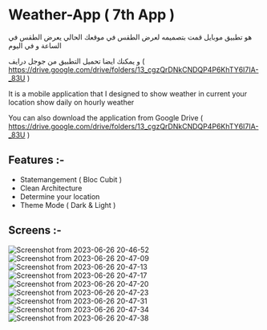 # Weather-App  ( 7th App  )


هو تطبيق موبايل قمت بتصميمه لعرض الطقس في موقعك الحالي
يعرض الطقس في الساعة و في اليوم

و يمكنك ايضا تحميل التطبيق من جوجل درايف ( https://drive.google.com/drive/folders/13_cgzQrDNkCNDQP4P6KhTY6I7IA-_83U )

It is a mobile application that I designed to show weather in current your location
show daily on hourly weather

You can also download the application from Google Drive ( https://drive.google.com/drive/folders/13_cgzQrDNkCNDQP4P6KhTY6I7IA-_83U )

## Features :-

- Statemangement ( Bloc Cubit ) 
- Clean Architecture
- Determine your location
- Theme Mode ( Dark & Light )


## Screens :-

![Screenshot from 2023-06-26 20-46-52](https://github.com/P-A-NN-D-A/Weather-App/assets/107498555/cdbb9bea-6de2-4f7c-b3e4-37e26b8d1bcb)
![Screenshot from 2023-06-26 20-47-09](https://github.com/P-A-NN-D-A/Weather-App/assets/107498555/b9aa97ac-269a-49a7-ada1-045b344f501e)
![Screenshot from 2023-06-26 20-47-13](https://github.com/P-A-NN-D-A/Weather-App/assets/107498555/6790fec7-d342-4254-a04f-f337fbd9c9dc)
![Screenshot from 2023-06-26 20-47-17](https://github.com/P-A-NN-D-A/Weather-App/assets/107498555/ac76f248-4012-48fc-ae54-310020436704)
![Screenshot from 2023-06-26 20-47-20](https://github.com/P-A-NN-D-A/Weather-App/assets/107498555/8b303431-6fd8-45aa-89db-2f9623f98f70)
![Screenshot from 2023-06-26 20-47-23](https://github.com/P-A-NN-D-A/Weather-App/assets/107498555/82730973-ed7e-4f5f-aeb1-c1c486fd7651)
![Screenshot from 2023-06-26 20-47-31](https://github.com/P-A-NN-D-A/Weather-App/assets/107498555/027e6ab4-2287-4b61-b9fc-d55bc2e98516)
![Screenshot from 2023-06-26 20-47-34](https://github.com/P-A-NN-D-A/Weather-App/assets/107498555/ea76569e-2532-4d39-a181-457bf172361e)
![Screenshot from 2023-06-26 20-47-38](https://github.com/P-A-NN-D-A/Weather-App/assets/107498555/04ea5e06-4559-4941-9281-877051c5cb76)
